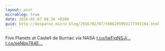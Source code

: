 ```yaml
---
layout: post
microblog: true
date: 2016-02-07 08:36 +0300
guid: http://desparoz.micro.blog/2016/02/07/t696205993177391104.html
---
```

Five Planets at Castell de Burriac via NASA [t.co/lwFiqNSJj...](https://t.co/lwFiqNSJjJ) [t.co/seNbx784E...](https://t.co/seNbx784E4)
